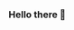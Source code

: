 ### Hello there 👋

<!--
**TeuSpnl/TeuSpnl** is a ✨ _special_ ✨ repository because its `README.md` (this file) appears on your GitHub profile.

Here are some ideas to get you started:

- 🔭 I’m currently working with @univertsityhelp_br
- 🌱 I’m currently learning MySQL and JS
- 🤔 I’m looking for help with CS50
- 💬 Ask me about HTML and CSS. Or about the CS50 course.
- 📫 How to reach me: teu_almeida20010@hotmail.com
-->
